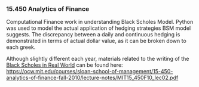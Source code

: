 ### 15.450 Analytics of Finance

Computational Finance work in understanding Black Scholes Model. Python was used to model the actual application of hedging strategies BSM model suggests. The discrepancy between a daily and continuous hedging is demonstrated in terms of actual dollar value, as it can be broken down to each greek.

Although slightly different each year, materials related to the writing of the [Black Scholes in Real World](src/black_scholes_in_real_world.pdf) can be found here:
https://ocw.mit.edu/courses/sloan-school-of-management/15-450-analytics-of-finance-fall-2010/lecture-notes/MIT15_450F10_lec02.pdf
